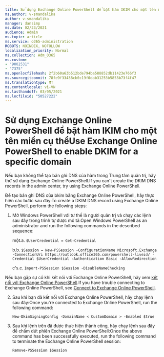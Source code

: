 ```yaml
---
title: Sử dụng Exchange Online PowerShell để bật hàm IKIM cho một tên miền cụ thể
ms.author: v-smandalika
author: v-smandalika
manager: dansimp
ms.date: 02/23/2021
audience: Admin
ms.topic: article
ms.service: o365-administration
ROBOTS: NOINDEX, NOFOLLOW
localization_priority: Normal
ms.collection: Adm_O365
ms.custom:
- "9002531"
- "7375"
ms.openlocfilehash: 2f2b60a63b512bde794ba588852db11423e766f3
ms.sourcegitcommit: 78fe9f33438cb0c19f0dab31253b5853b73f4f47
ms.translationtype: MT
ms.contentlocale: vi-VN
ms.lasthandoff: 03/05/2021
ms.locfileid: "50527222"
---
```

# <a name="use-exchange-online-powershell-to-enable-dkim-for-a-specific-domain"></a><span data-ttu-id="cfc1d-102">Sử dụng Exchange Online PowerShell để bật hàm IKIM cho một tên miền cụ thể</span><span class="sxs-lookup"><span data-stu-id="cfc1d-102">Use Exchange Online PowerShell to enable DKIM for a specific domain</span></span>

<span data-ttu-id="cfc1d-103">Nếu bạn không thể tạo bản ghi DNS của hàm trong Trung tâm quản trị, hãy thử sử dụng Exchange Online PowerShell.</span><span class="sxs-lookup"><span data-stu-id="cfc1d-103">If you can't create the DKIM DNS records in the admin center, try using Exchange Online PowerShell.</span></span> 

<span data-ttu-id="cfc1d-104">Để tạo bản ghi DNS của bkim bằng Exchange Online PowerShell, hãy thực hiện các bước sau đây:</span><span class="sxs-lookup"><span data-stu-id="cfc1d-104">To create a DKIM DNS record using Exchange Online PowerShell, perform the following steps:</span></span>

1. <span data-ttu-id="cfc1d-105">Mở Windows PowerShell với tư thế là người quản trị và chạy các lệnh sau đây trong trình tự được mô tả:</span><span class="sxs-lookup"><span data-stu-id="cfc1d-105">Open Windows PowerShell as an administrator and run the following commands in the described sequence:</span></span>

    <span data-ttu-id="cfc1d-106">một.</span><span class="sxs-lookup"><span data-stu-id="cfc1d-106">a.</span></span> `$UserCredential = Get-Credential`

    <span data-ttu-id="cfc1d-107">b.</span><span class="sxs-lookup"><span data-stu-id="cfc1d-107">b.</span></span> `$Session = New-PSSession -ConfigurationName Microsoft.Exchange -ConnectionUri https://outlook.office365.com/powershell-liveid/ -Credential $UserCredential -Authentication Basic -AllowRedirection`

    <span data-ttu-id="cfc1d-108">c's.</span><span class="sxs-lookup"><span data-stu-id="cfc1d-108">c.</span></span> `Import-PSSession $Session -DisableNameChecking`
    
<span data-ttu-id="cfc1d-109">Nếu bạn gặp sự cố khi kết nối với Exchange Online PowerShell, hãy xem [kết nối với Exchange Online PowerShell](https://docs.microsoft.com/powershell/exchange/connect-to-exchange-online-powershell).</span><span class="sxs-lookup"><span data-stu-id="cfc1d-109">If you have trouble connecting to Exchange Online PowerShell, see [Connect to Exchange Online PowerShell](https://docs.microsoft.com/powershell/exchange/connect-to-exchange-online-powershell).</span></span>

2. <span data-ttu-id="cfc1d-110">Sau khi bạn đã kết nối với Exchange Online PowerShell, hãy chạy lệnh sau đây:</span><span class="sxs-lookup"><span data-stu-id="cfc1d-110">Once you're connected to Exchange Online PowerShell, run the following command:</span></span>

    `New-DkimSigningConfig -DomainName < CustomDomain > -Enabled $true`

3. <span data-ttu-id="cfc1d-111">Sau khi lệnh trên đã được thực hiện thành công, hãy chạy lệnh sau đây để chấm dứt phiên Exchange Online PowerShell:</span><span class="sxs-lookup"><span data-stu-id="cfc1d-111">Once the above command has been successfully executed, run the following command to terminate the Exchange Online PowerShell session:</span></span>

    `Remove-PSSession $Session` 



